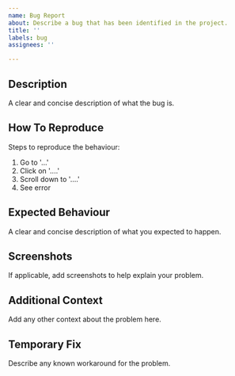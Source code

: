 ```yaml
---
name: Bug Report
about: Describe a bug that has been identified in the project.
title: ''
labels: bug
assignees: ''

---
```


## Description
A clear and concise description of what the bug is.

## How To Reproduce
Steps to reproduce the behaviour:
1. Go to '...'
2. Click on '....'
3. Scroll down to '....'
4. See error

## Expected Behaviour
A clear and concise description of what you expected to happen.

## Screenshots
If applicable, add screenshots to help explain your problem.

## Additional Context
Add any other context about the problem here.

## Temporary Fix
Describe any known workaround for the problem.
